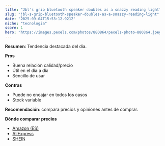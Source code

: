 ```yaml
---
title: "Jbl's grip bluetooth speaker doubles as a snazzy reading light"
slug: "jbl-s-grip-bluetooth-speaker-doubles-as-a-snazzy-reading-light"
date: "2025-09-04T15:53:12.921Z"
niche: "tecnologia"
score: 1
hero: "https://images.pexels.com/photos/880864/pexels-photo-880864.jpeg?auto=compress&cs=tinysrgb&fit=crop&h=627&w=1200&auto=compress&cs=tinysrgb&w=1024&h=576&fit=crop"
---
```


**Resumen**: Tendencia destacada del día.

**Pros**
- Buena relación calidad/precio
- Útil en el día a día
- Sencillo de usar

**Contras**
- Puede no encajar en todos los casos
- Stock variable

**Recomendación**: compara precios y opiniones antes de comprar.

**Dónde comparar precios**
- [Amazon (ES)](https://www.amazon.es/s?k=Jbl%27s+grip+bluetooth+speaker+doubles+as+a+snazzy+reading+light&language=es_ES&tag=teknovashop25-21)
- [AliExpress](https://es.aliexpress.com/wholesale?SearchText=Jbl%27s+grip+bluetooth+speaker+doubles+as+a+snazzy+reading+light)
- [SHEIN](https://es.shein.com/pdsearch?keyword=Jbl%27s+grip+bluetooth+speaker+doubles+as+a+snazzy+reading+light)
